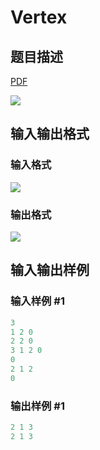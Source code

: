 # Vertex

## 题目描述

[problemUrl]: https://uva.onlinejudge.org/index.php?option=com_onlinejudge&Itemid=8&category=4&page=show_problem&problem=216

[PDF](https://uva.onlinejudge.org/external/2/p280.pdf)

![](https://cdn.luogu.com.cn/upload/vjudge_pic/UVA280/1ddcb69659446002b8d4bc567e61d49dc391a8a0.png)

## 输入输出格式

### 输入格式

![](https://cdn.luogu.com.cn/upload/vjudge_pic/UVA280/06c1ca8285d86e4cd722e1684e0951595fdb093f.png)

### 输出格式

![](https://cdn.luogu.com.cn/upload/vjudge_pic/UVA280/3ed57b8a2bc2ea690c6398cb424a24b9345f6e38.png)

## 输入输出样例

### 输入样例 #1

```cpp
3
1 2 0
2 2 0
3 1 2 0
0
2 1 2
0
```


### 输出样例 #1

```cpp
2 1 3
2 1 3
```



